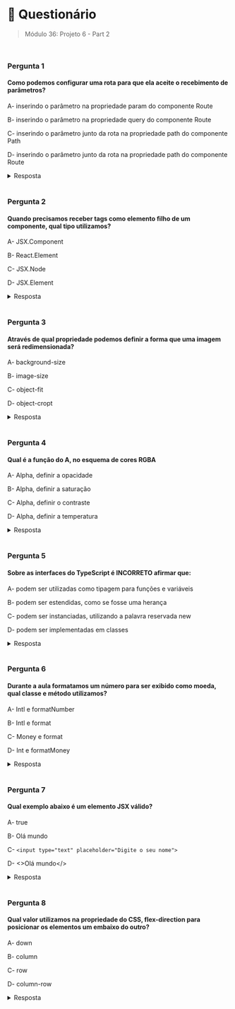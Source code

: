 # 📌 Questionário
> Módulo 36: Projeto 6 - Part 2

<br>

### Pergunta 1
#### Como podemos configurar uma rota para que ela aceite o recebimento de parâmetros?
A- inserindo o parâmetro na propriedade param do componente Route

B- inserindo o parâmetro na propriedade query do componente Route

C- inserindo o parâmetro junto da rota na propriedade path do componente Path

D- inserindo o parâmetro junto da rota na propriedade path do componente Route

<details>
    <summary>Resposta</summary>

    inserindo o parâmetro junto da rota na propriedade path do componente Path.

    A resposta correta é " inserindo o parâmetro junto da rota na propriedade path do componente Path." O componente Path é um componente do React Router usado para definir rotas em um aplicativo React. Ele aceita um caminho de rota como argumento e pode conter parâmetros nomeados usando o caractere :. O valor do parâmetro será acessível no componente como uma propriedade com o mesmo nome.
</details>

<br>

### Pergunta 2
#### Quando precisamos receber tags como elemento filho de um componente, qual tipo utilizamos?
A- JSX.Component

B- React.Element

C- JSX.Node

D- JSX.Element

<details>
    <summary>Resposta</summary>
    
    JSX.Element

    A resposta correta é: JSX.Element. Quando você recebe tags como elemento filho em um componente React, elas são representadas como elementos JSX do tipo JSX.Element.
</details>

<br>


### Pergunta 3
#### Através de qual propriedade podemos definir a forma que uma imagem será redimensionada?
A- background-size

B- image-size

C- object-fit

D- object-cropt

<details>
    <summary>Resposta</summary>
    
    object-fit

    A propriedade que permite definir a forma como uma imagem será redimensionada é a "object-fit".
    
    Ela é usada em CSS para especificar como uma imagem ou vídeo deve ser dimensionado e ajustado dentro de seu contêiner. Ela controla o comportamento da imagem em relação ao seu contêiner, permitindo que você ajuste a escala, recorte ou estique a imagem para caber no espaço disponível.
</details>

<br>

### Pergunta 4
#### Qual é a função do A, no esquema de cores RGBA
A- Alpha, definir a opacidade

B- Alpha, definir a saturação

C- Alpha, definir o contraste

D- Alpha, definir a temperatura

<details>
    <summary>Resposta</summary>
    
    Alpha, definir a opacidade

    A função do "A" no esquema de cores RGBA é definir a opacidade. A opacidade é uma medida de quão transparente ou opaca uma cor é. Um valor de A de 1 significa que a cor é totalmente opaca, enquanto um valor de A de 0 significa que a cor é totalmente transparente.
</details>

<br>

### Pergunta 5
#### Sobre as interfaces do TypeScript é INCORRETO afirmar que:
A- podem ser utilizadas como tipagem para funções e variáveis

B- podem ser estendidas, como se fosse uma herança

C- podem ser instanciadas, utilizando a palavra reservada new

D- podem ser implementadas em classes

<details>
    <summary>Resposta</summary>
    
    podem ser instanciadas, utilizando a palavra reservada new

    A afirmativa incorreta é "podem ser instanciadas, utilizando a palavra reservada new". Interfaces no TypeScript são apenas para declaração de tipos e não são usadas para criar instâncias de objetos diretamente. Elas são utilizadas para descrever a estrutura de objetos, funções e classes, mas não têm uma representação em tempo de execução. Interfaces definem contratos que classes, objetos ou funções devem seguir, mas não têm a capacidade de serem instanciadas usando a palavra reservada "new" como as classes. As instâncias de objetos são criadas a partir das classes, não das interfaces.
</details>

<br>

### Pergunta 6
#### Durante a aula formatamos um número para ser exibido como moeda, qual classe e método utilizamos?
A- Intl e formatNumber

B- Intl e format

C- Money e format

D- Int e formatMoney

<details>
    <summary>Resposta</summary>
    
    Intl e format

    A resposta correta é Intl e format. O método utilizado para formatar o número é o format, que é fornecido pela classe Intl.NumberFormat. Ele retorna o número formatado como uma string, de acordo com as configurações especificadas.
</details>

<br>

### Pergunta 7
#### Qual exemplo abaixo é um elemento JSX válido?
A- true

B- Olá mundo

C- ``<input type="text" placeholder="Digite o seu nome">``

D- <>Olá mundo</>

<details>
    <summary>Resposta</summary>
    
    <>Olá mundo</>

    A resposta correta é <>Olá mundo</>. Os elementos JSX são uma forma de escrever HTML no JavaScript. Eles são usados para criar a interface do usuário de aplicações React. Os elementos JSX devem ser escritos entre colchetes, e podem conter texto, atributos e outros elementos JSX.

    Os outros exemplos não são elementos JSX válidos. O exemplo (a) é um booleano, o exemplo (b) é uma string, e o exemplo (c) é um elemento HTML.
</details>

<br>

### Pergunta 8
#### Qual valor utilizamos na propriedade do CSS, flex-direction para posicionar os elementos um embaixo do outro?
A- down

B- column

C- row

D- column-row

<details>
    <summary>Resposta</summary>
    
    column

    Para posicionar os elementos um embaixo do outro usando a propriedade flex-direction no CSS, utilizamos o valor: column. Este valor define que os elementos dentro de um container com display: flex serão organizados em uma coluna, ou seja, um abaixo do outro verticalmente.
</details>